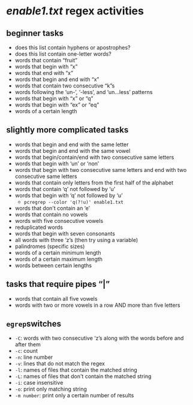 # *enable1.txt* regex activities

## beginner tasks

- does this list contain hyphens or apostrophes?
- does this list contain one-letter words?
- words that contain “fruit”
- words that begin with “x”
- words that end with “x”
- words that begin and end with “x”
- words that contain two consecutive “k”s
- words following the ‘un-’, ‘-less’, and ‘un...less’ patterns
- words that begin with “x” or “q”
- words that begin with “ex” or “eq”
- words of a certain length 

## slightly more complicated tasks
- words that begin and end with the same letter
- words that begin and end with the same vowel
- words that begin/contain/end with two consecutive same letters
- words that begin with ‘un’ or ‘non’
- words that begin with two consecutive same letters and end with two consecutive same letters 
- words that contain only letters from the first half of the alphabet
- words that contain ‘q’ not followed by ‘u’
- words that begin with ‘q’ not followed by ‘u’ 
	- `pcregrep --color 'q(?!u)' enable1.txt`
- words that don't contain an ‘e’
- words that contain no vowels
- words with five consecutive vowels
- reduplicated words
- words that begin with seven consonants
- all words with three ‘z’s (then try using a variable)
- palindromes (specific sizes)
- words of a certain minimum length
- words of a certain maximum length
- words between certain lengths

## tasks that require pipes “|”
- words that contain all five vowels
- words with two or more vowels in a row AND more than five letters


## `egrep`switches
- `-C`: words with two consecutive ‘z’s along with the words before and after them
- `-c`: count
- `-n`: line number
- `-v`: lines that do not match the regex
- `-l`: names of files that contain the matched string
- `-L`: names of files that don't contain the matched string
- `-i`: case insensitive
- `-o`: print only matching string
- `-m number`: print only a certain number of results
